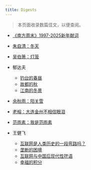 ```yaml
---
title: Digests
---
```


> 本页面收录数篇佳文，以便查阅。

- [《南方周末》1997-2025新年献词](../posts/3144/)
- [朱自清：冬天](../posts/92a1/)
- [吴伯箫：灯笼](../posts/c069/)
- 郁达夫
  - [钓台的春昼](../posts/64b5/)
  - [故都的秋](../posts/706/)
  - [江南的冬景](../posts/b799/)

- [余秋雨：阳关雪](../posts/ca85/)
- [老榕：大连金州不相信眼泪](../posts/8703/)
- [范雨素：我是范雨素](../posts/c1d8)


- 王健飞
  - [互联网是人类历史的一段弯路吗？](https://1q43.blog/post/673/)
  - [垄断的困境](https://1q43.blog/post/766/)
  - [互联网与中国后现代性呓语](https://1q43.blog/post/782/)
  - [幸福的积分](https://1q43.blog/post/5322/)